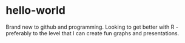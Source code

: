 # hello-world

Brand new to github and programming. Looking to get better with R - preferably to the level that I can create fun graphs and presentations.
